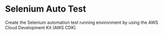 # Selenium Auto Test

Create the Selenium automation test running environment by using the AWS Cloud Development Kit (AWS CDK).